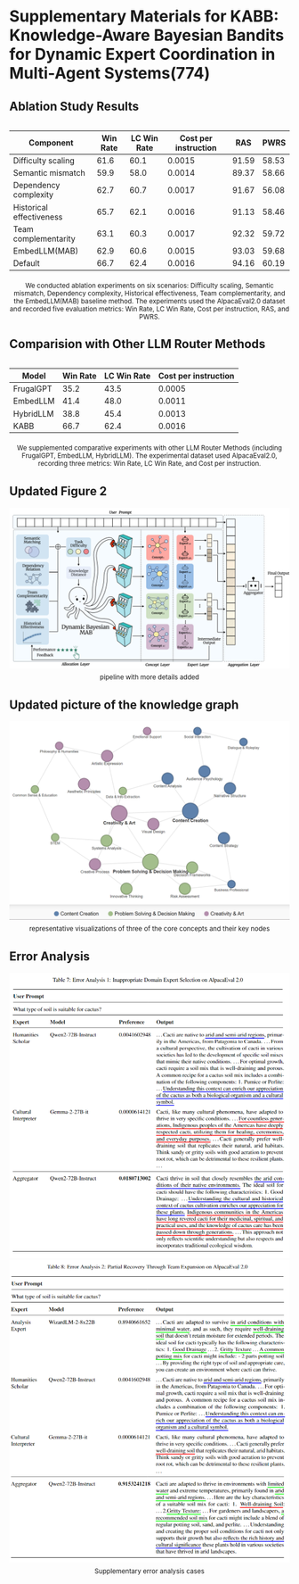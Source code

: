 # Supplementary Materials for KABB: Knowledge-Aware Bayesian Bandits for Dynamic Expert Coordination in Multi-Agent Systems(774)

## Ablation Study Results

<div style="display: flex; justify-content: center;">
  <table>
    <thead>
      <tr>
        <th>Component</th>
        <th>Win Rate</th>
        <th>LC Win Rate</th>
        <th>Cost per instruction</th>
        <th>RAS</th>
        <th>PWRS</th>
      </tr>
    </thead>
    <tbody>
      <tr>
        <td>Difficulty scaling</td>
        <td>61.6</td>
        <td>60.1</td>
        <td>0.0015</td>
        <td>91.59</td>
        <td>58.53</td>
      </tr>
      <tr>
        <td>Semantic mismatch</td>
        <td>59.9</td>
        <td>58.0</td>
        <td>0.0014</td>
        <td>89.37</td>
        <td>58.66</td>
      </tr>
      <tr>
        <td>Dependency complexity</td>
        <td>62.7</td>
        <td>60.7</td>
        <td>0.0017</td>
        <td>91.67</td>
        <td>56.08</td>
      </tr>
      <tr>
        <td>Historical effectiveness</td>
        <td>65.7</td>
        <td>62.1</td>
        <td>0.0016</td>
        <td>91.13</td>
        <td>58.46</td>
      </tr>
      <tr>
        <td>Team complementarity</td>
        <td>63.1</td>
        <td>60.3</td>
        <td>0.0017</td>
        <td>92.32</td>
        <td>59.72</td>
      </tr>
      <tr>
        <td>EmbedLLM(MAB)</td>
        <td>62.9</td>
        <td>60.6</td>
        <td>0.0015</td>
        <td>93.03</td>
        <td>59.68</td>
      </tr>
      <tr>
        <td>Default</td>
        <td>66.7</td>
        <td>62.4</td>
        <td>0.0016</td>
        <td>94.16</td>
        <td>60.19</td>
      </tr>
    </tbody>
  </table>
</div>
<p style="font-size: smaller; text-align: center; margin-top: 0.5em;">We conducted ablation experiments on six scenarios: Difficulty scaling, Semantic mismatch, Dependency complexity, Historical effectiveness, Team complementarity, and the EmbedLLM(MAB) baseline method. The experiments used the AlpacaEval2.0 dataset and recorded five evaluation metrics: Win Rate, LC Win Rate, Cost per instruction, RAS, and PWRS.</p>

## Comparision with Other LLM Router Methods

<div style="display: flex; justify-content: center;">
  <table>
    <thead>
      <tr>
        <th>Model</th>
        <th>Win Rate</th>
        <th>LC Win Rate</th>
        <th>Cost per instruction</th>
      </tr>
    </thead>
    <tbody>
      <tr>
        <td>FrugalGPT</td>
        <td>35.2</td>
        <td>43.5</td>
        <td>0.0005</td>
      </tr>
      <tr>
        <td>EmbedLLM</td>
        <td>41.4</td>
        <td>48.0</td>
        <td>0.0011</td>
      </tr>
      <tr>
        <td>HybridLLM</td>
        <td>38.8</td>
        <td>45.4</td>
        <td>0.0013</td>
      </tr>
      <tr>
        <td>KABB</td>
        <td>66.7</td>
        <td>62.4</td>
        <td>0.0016</td>
      </tr>
    </tbody>
  </table>
</div>
<p style="font-size: smaller; text-align: center; margin-top: 0.5em;">We supplemented comparative experiments with other LLM Router Methods (including FrugalGPT, EmbedLLM, HybridLLM). The experimental dataset used AlpacaEval2.0, recording three metrics: Win Rate, LC Win Rate, and Cost per instruction.</p>

## Updated Figure 2
<div style="text-align: center;">
  <img src="update2.png" alt="Updated Figure 2">
  <p style="font-size: smaller; margin-top: 0.5em;">pipeline with more details added</p>
</div>

## Updated picture of the knowledge graph
<div style="text-align: center;">
  <img src="knowledgegraph.png" alt="Updated picture of the knowledge graph">
  <p style="font-size: smaller; margin-top: 0.5em;">representative visualizations of three of the core concepts and their key nodes</p>
</div>

## Error Analysis
<div style="text-align: center;">
  <img src="error1.png" alt="Error analysis case 1">
  <img src="error2.png" alt="Error analysis case 2">
  <p style="font-size: smaller; margin-top: 0.5em;">Supplementary error analysis cases</p>
</div>







